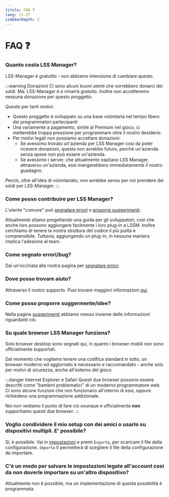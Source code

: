 ```yaml
---
titolo: FAQ ❓
lang: it-IT
sidebarDepth: 3
---
```


# FAQ ❓

### Quanto costa LSS Manager?
LSS-Manager è gratutito - non abbiamo intenzione di cambiare questo.

:::warning Donazioni
Ci sono alcuni buoni utenti che vorrebbero donarci dei soldi. Ma: LSS-Manager è e rimarrà gratuito. Inoltre non accetteremo nessuna donazione per questo proggetto.

Questo per tanti motivi:

* Questo proggetto è sviluppato su una base volontaria nel tempo libero dei programmatori partecipanti
* Una variamente a pagamento, simile al Premium nel gioco, ci metterebbe troppa pressione per programmare oltre il nostro desiderio.
* Per motivi legali non possiamo accettare donazioni:
    * Se avessimo trovato un'azienda per LSS Manager così da poter ricevere donazioni, questa non avrebbe futuro, perchè un'azienda senza spese non può essere un'azienda.
    * Se avessimo i server, che attualmente ospitano LSS Manager, attraverso un'azienda, essi mangerebbero immediatamente il nostro guadagno.

Perciò, oltre all'idea di volontariato, non avrebbe senso per noi prendere dei soldi per LSS-Manager.
:::

### Come posso contribuire per LSS Manager?
L'utente "comune" può [segnalare errori][errori] o [proporre suggerimenti][suggerimenti].

Attualmente stiamo progettando una guida per gli sviluppatori, così che anche loro possono aggiungere facilmente i loro plug-in a LSSM. Inoltre cerchiamo di tenere la nostra struttura del codice il più pulita e comprensibile. Tuttavia, aggiungendo un plug-in, in nessuna maniera implica l'adesione al team.

### Come segnalo errori/bug?
Dai un'occhiata alla nostra pagina per [segnalare errori][errori].

### Dove posso trovare aiuto?
Attraverso il nostro supporto. Puoi trovare maggiori informazioni [qui][supporto].

### Come posso proporre suggermente/idee?
Nella pagina [suggerimenti][suggerimenti] abbiamo messo insieme delle informazioni riguardanti ciò.

### Su quale browser LSS Manager funziona?
Solo browser desktop sono segnati qui, in quanto i browser mobili non sono ufficialmente supportati.

Dal momento che vogliamo tenere una codifica standard in tutto, un browser moderno ed aggiornato è necessario e raccomandato - anche solo per motivi di sicurezza, anche all'esterno del gioco.

<browser-support-table/>

:::danger Internet Explorer e Safari
Questi due browser possono essere descritti come "bambini problematici" di un moderno programmatore web. Ci sono alcune funzioni che non funzionano all'interno di essi, oppure richiedeno una programmazione addizionale.

Noi non vediamo il punto di fare ciò ovunque e ufficialmente **non** supportiamo questi due browser.
:::

### Voglio condividere il mio setup con dei amici o usarlo su dispositivi multipli. E' possibile?
Sì, è possibile. Vai in [impostazioni] e premi `Esporta`, per scaricare il file della configurazione. `Importa` ti permetterà di scegliere il file della configurazione da importare.

### C'è un modo per salvare le impostazioni legate all'account così da non doverle importare su un'altro dispositivo?
Attualmente non è possibile, ma un implementazione di questa possibilità è programmata.


[supporto]: support.md
[errori]: error_report.md
[suggerimenti]: suggestions.md
[impostazioni]: settings.md

